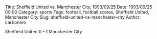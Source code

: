 Title: Sheffield United vs. Manchester City, 1993/09/25
Date: 1993/09/25 00:00
Category: sports
Tags: football, football scores, Sheffield United, Manchester City
Slug: sheffield-united-vs-manchester-city
Author: carbonero


Sheffield United 0 - 1 Manchester City
